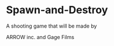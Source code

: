 Spawn-and-Destroy
=================

A shooting game that will be made by

ARROW inc. and Gage Films

